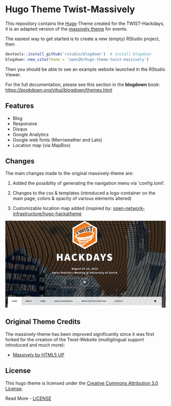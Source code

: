 # Hugo Theme Twist-Massively

This repository contains the [Hugo](https://gohugo.io/)-Theme created for the TWIST-Hackdays, it is an adapted version of the [massively theme](https://github.com/curttimson/hugo-theme-massively) for events.

The easiest way to get started is to create a new (empty) RStudio project, then

```r
devtools::install_github('rstudio/blogdown')  # install blogdown
blogdown::new_site(theme = 'openZH/hugo-theme-twist-massively')
```

Then you should be able to see an example website launched in the RStudio Viewer.

For the full documentation, please see this section in the **blogdown** book: https://bookdown.org/yihui/blogdown/themes.html

## Features

- Blog
- Responsive
- Disqus
- Google Analytics
- Google web fonts (Merriweather and Lato)
- Location map (via MapBox)

## Changes

The main changes made to the original massively-theme are:

1. Added the possiblity of generating the navigation menu via 'config.toml'. 

2. Changes to the css & templates (introduced a logo-container on the main page, colors & opacity of various elements altered)

3. Customizable location map added (inspired by: [open-network-infrastructure/hugo-hackatheme](https://github.com/open-network-infrastructure/hugo-hackatheme)

![](images/screenshot.PNG)

## Original Theme Credits

The massively-theme has been improved significantly since it was first forked for the creation of the Twist-Website (mutliglingual support introduced and much more):

 - [Massively by HTML5 UP](https://html5up.net/massively)

 ## License

This hugo theme is licensed under the [Creative Commons Attribution 3.0 License](https://creativecommons.org/licenses/by/3.0/). 

Read More - [LICENSE](LICENSE)
